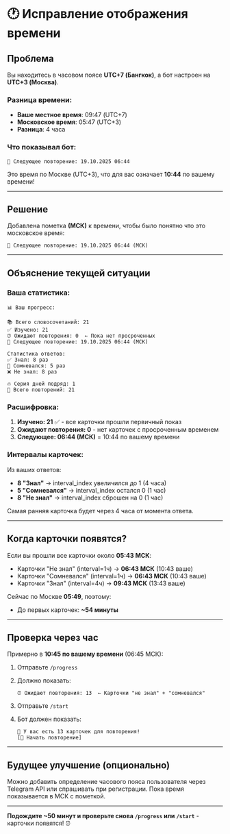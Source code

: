 # 🕐 Исправление отображения времени

## Проблема

Вы находитесь в часовом поясе **UTC+7 (Бангкок)**, а бот настроен на **UTC+3 (Москва)**.

### Разница времени:

- **Ваше местное время**: 09:47 (UTC+7)
- **Московское время**: 05:47 (UTC+3)
- **Разница**: 4 часа

### Что показывал бот:

```
📅 Следующее повторение: 19.10.2025 06:44
```

Это время по Москве (UTC+3), что для вас означает **10:44** по вашему времени!

---

## Решение

Добавлена пометка **(МСК)** к времени, чтобы было понятно что это московское время:

```
📅 Следующее повторение: 19.10.2025 06:44 (МСК)
```

---

## Объяснение текущей ситуации

### Ваша статистика:
```
📊 Ваш прогресс:

📚 Всего словосочетаний: 21
✅ Изучено: 21
⏰ Ожидают повторения: 0  ← Пока нет просроченных
📅 Следующее повторение: 19.10.2025 06:44 (МСК)

Статистика ответов:
✅ Знал: 8 раз
🤔 Сомневался: 5 раз
❌ Не знал: 8 раз

🔥 Серия дней подряд: 1
📝 Всего повторений: 21
```

### Расшифровка:

1. **Изучено: 21** ✅ - все карточки прошли первичный показ
2. **Ожидают повторения: 0** - нет карточек с просроченным временем
3. **Следующее: 06:44 (МСК)** = 10:44 по вашему времени

### Интервалы карточек:

Из ваших ответов:
- **8 "Знал"** → interval_index увеличился до 1 (4 часа)
- **5 "Сомневался"** → interval_index остался 0 (1 час) 
- **8 "Не знал"** → interval_index сброшен на 0 (1 час)

Самая ранняя карточка будет через 4 часа от момента ответа.

---

## Когда карточки появятся?

Если вы прошли все карточки около **05:43 МСК**:

- Карточки "Не знал" (interval=1ч) → **06:43 МСК** (10:43 ваше)
- Карточки "Сомневался" (interval=1ч) → **06:43 МСК** (10:43 ваше)
- Карточки "Знал" (interval=4ч) → **09:43 МСК** (13:43 ваше)

Сейчас по Москве **05:49**, поэтому:
- До первых карточек: **~54 минуты**

---

## Проверка через час

Примерно в **10:45 по вашему времени** (06:45 МСК):

1. Отправьте `/progress`
2. Должно показать:
   ```
   ⏰ Ожидают повторения: 13  ← Карточки "не знал" + "сомневался"
   ```

3. Отправьте `/start`
4. Бот должен показать:
   ```
   🔔 У вас есть 13 карточек для повторения!
   [🔄 Начать повторение]
   ```

---

## Будущее улучшение (опционально)

Можно добавить определение часового пояса пользователя через Telegram API или спрашивать при регистрации. Пока время показывается в МСК с пометкой.

---

**Подождите ~50 минут и проверьте снова `/progress` или `/start`** - карточки появятся! ⏰

